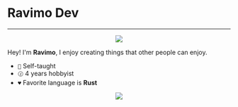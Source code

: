 # Ravimo Dev
---

<p align="center">
<img src="https://skillicons.dev/icons?i=kotlin,java,ts,nodejs,svelte,rust,golang">
</p>

Hey! I'm **Ravimo**, I enjoy creating things that other people can enjoy.

- `🌱` Self-taught
- `🕜` 4 years hobbyist
- `♥️` Favorite language is **Rust**

<div style="display: flex; flex-wrap: wrap; flex-direction: row; gap: 1rem; align-items: center; justify-content: center;">
<img src="https://github-readme-stats-git-masterrstaa-rickstaa.vercel.app/api?username=ravimodev&show_icons=true&theme=dark&bg_color=0,7532ec,00aaff&text_color=ffffff&hide_border=true">
</div>
